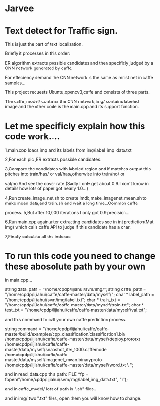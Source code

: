 # Jarvee

# Text detect for Traffic sign.

This is just the part of text localization.

Briefly it processes in this order:

ER algorithm extracts possible candidates and then specificly judged by a CNN network generated by caffe.

For effeciency demand the CNN network is the same as mnist net in caffe samples...

This project requests Ubuntu,opencv3,caffe and consists of three parts.

The caffe_model/ contains the CNN network,img/ contains labeled image,and the other code is the main.cpp and its support function.

# Let me specificly explain how this code work....

1,main.cpp loads img and its labels from img/label_img_data.txt

2,For each pic ,ER extracts possible candidates.

3,Compare the candidates with labeled region and if matches output this pitches into train/has/ or val/has/,otherwise into train/no/ or

val/no.And see the cover rate.(Sadly I only get about 0.9.I don't know in details how lots of paper got nearly 1.0...)

4,Run create_image_net.sh to create lmdb,make_imagenet_mean.sh to make mean data,and train.sh and wait a long time...Common caffe

process.
5,But after 10,000 iterations I only got 0.9 precision...

6,Run main.cpp again,after extracting candidates see in int prediction(Mat img) which calls caffe API to judge if this candidate has a 
char.

7,Finally calculate all the indexes.

# To run this code you need to change these abosolute path by your own 

in main.cpp...

string data_path = "/home/cpdp/lijiahui/svm/img/";
string caffe_path = "/home/cpdp/lijiahui/caffe/caffe-master/data/myself/";
char * label_path = "/home/cpdp/lijiahui/svm/img/label.txt";
char * train_txt = "/home/cpdp/lijiahui/caffe/caffe-master/data/myself/train.txt";
char * test_txt = "/home/cpdp/lijiahui/caffe/caffe-master/data/myself/val.txt";

and this command to call your own caffe prediction process.

string command = "/home/cpdp/lijiahui/caffe/caffe-master/build/examples/cpp_classification/classification1.bin \
  /home/cpdp/lijiahui/caffe/caffe-master/data/myself/deploy.prototxt \
  /home/cpdp/lijiahui/caffe/caffe-master/data/myself/snapshot_iter_1000.caffemodel \
  /home/cpdp/lijiahui/caffe/caffe-master/data/myself/imagenet_mean.binaryproto \
  /home/cpdp/lijiahui/caffe/caffe-master/data/myself/word.txt \ ";

and in read_data.cpp this path: FILE *fp = fopen("/home/cpdp/lijiahui/svm/img/label_img_data.txt", "r");

and in caffe_model/ lots of path in ".sh" files..

and in img/ two ".txt" files, open them you will know how to change.




